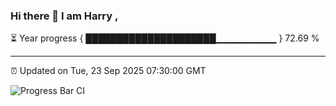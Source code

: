 ### Hi there 👋 I am Harry , 

⏳ Year progress { █████████████████████▁▁▁▁▁▁▁▁▁ } 72.69 %

---

⏰ Updated on Tue, 23 Sep 2025 07:30:00 GMT

![Progress Bar CI](https://github.com/duykhang68/duykhang68/workflows/Progress%20Bar%20CI/badge.svg)
